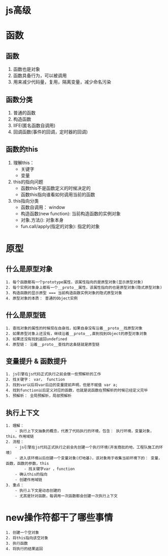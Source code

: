 ﻿# js高级
# 函数
## 函数
   1. 函数也是对象
   2. 函数具备行为，可以被调用
   3. 用来减少代码量，复用，隔离变量，减少命名污染
## 函数分类
   1. 普通的函数
   2. 构造函数
   3. IIFE(匿名函数自调用)
   4. 回调函数(事件的回调，定时器的回调)
   
## 函数的this
   1. 理解this：
        - 关键字
        - 变量
   2. this的指向问题
        - 函数this不是函数定义的时候决定的
        - 函数this指向谁看如何调用当前的函数
   3. this指向分类
        - 函数自调用： window
        - 构造函数(new function): 当前构造函数的实例对象
        - 对象.方法(): 对象本身
        - fun.call/apply(指定的对象): 指定的对象
        
# 原型
## 什么是原型对象
    1. 每个函数都有一个prototype属性，该属性指向的是原型对象(显示原型对象)
    2. 每个实例对象身上都有一个__proto__属性，该属性指向的也是原型对象(隐式原型对象)
    3. 构造函数的显示原型 === 当前构造函数实例对象的隐式原型对象
    4. 原型对象的本质： 普通的Object实例
    
## 什么是原型链
    1. 查找对象的属性的时候现在自身找，如果自身没有沿着__proto__找原型对象
    2. 如果原型对象上还没有，继续沿着__proto__,直到找到Object的原型对象对象
    3. 如果还没有找到返回undefined
    4. 原型链： 沿着__proto__查找的这条链就是原型链



## 变量提升 & 函数提升
    1. js引擎在js代码正式执行之前会做一些预解析的工作
    2. 找关键字： var， function
    3. 找到var以后将var后边的变量提前声明，但是不赋值 var a;
    4. 找到function以后定义对应的函数，也就是说函数在预解析的时候已经定义完毕
    5. 预解析： 全局预解析，局部预解析
    
    
    
## 执行上下文
    1. 理解： 
        - 执行上下文抽象的概念，代表了代码执行的环境，包含： 执行环境，变量对象，this，作用域链
    2. 流程：
        - js引擎在js代码正式执行之前会先创建一个执行环境(开发商批的地，工程队施工的环境)
        - 进入该环境以后创建一个变量对象(打地基)，该对象用于收集当前环境下的： 变量，函数，函数的参数，this
            - 找关键字var ，function
        - 确认this的指向
        - 创建作用域链
    3. 重点：
        - 执行上下文是动态创建的
        - 尤其是针对函数，每调用一次函数都会创建一次执行上下文











# new操作符都干了哪些事情
    1. 创建一个空对象
    2. 将this指向该空对象
    3. 执行函数
    4. 将执行的结果返回
    